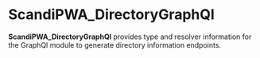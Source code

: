 # ScandiPWA_DirectoryGraphQl

**ScandiPWA_DirectoryGraphQl** provides type and resolver information for the GraphQl module
to generate directory information endpoints.
